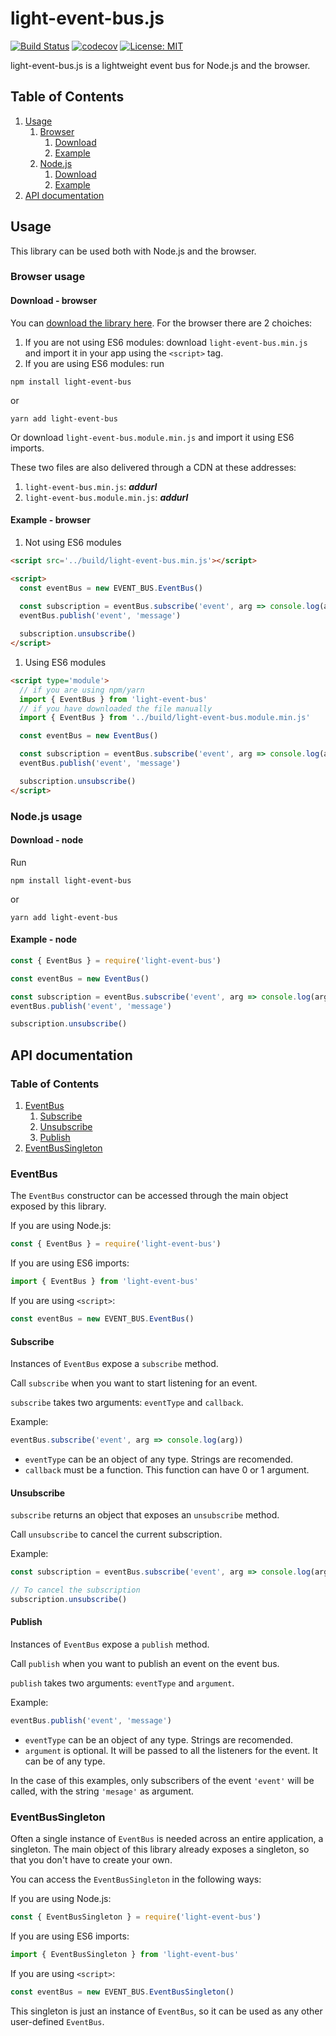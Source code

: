 # light-event-bus.js

[![Build Status](https://travis-ci.com/PierfrancescoSoffritti/light-event-bus.svg?branch=master)](https://travis-ci.com/PierfrancescoSoffritti/light-event-bus) [![codecov](https://codecov.io/gh/PierfrancescoSoffritti/light-event-bus/branch/master/graph/badge.svg)](https://codecov.io/gh/PierfrancescoSoffritti/light-event-bus) [![License: MIT](https://img.shields.io/badge/License-MIT-blue.svg)](https://opensource.org/licenses/MIT)

light-event-bus.js is a lightweight event bus for Node.js and the browser.

## Table of Contents
1. [Usage](#Usage)
    1. [Browser](#Browser-usage)
        1. [Download](#Download---browser)
        2. [Example](#Example---browser)
    1. [Node.js](#Nodejs-usage)
        1. [Download](#Download---node)
        2. [Example](#Example---node)
2. [API documentation](#API-documentation)

## Usage
This library can be used both with Node.js and the browser.

### Browser usage

#### Download - browser
You can [download the library here](./build). For the browser there are 2 choiches: 
1. If you are not using ES6 modules: download `light-event-bus.min.js` and import it in your app using the `<script>` tag.
2. If you are using ES6 modules: run 
```
npm install light-event-bus 
```
or
```
yarn add light-event-bus 
```
Or download `light-event-bus.module.min.js` and import it using ES6 imports.

These two files are also delivered through a CDN at these addresses:
1. `light-event-bus.min.js`: ___addurl___
2. `light-event-bus.module.min.js`: ___addurl___

#### Example - browser
1. Not using ES6 modules
```html
<script src='../build/light-event-bus.min.js'></script>

<script>
  const eventBus = new EVENT_BUS.EventBus()
            
  const subscription = eventBus.subscribe('event', arg => console.log(arg))
  eventBus.publish('event', 'message')

  subscription.unsubscribe()
</script>
```

1. Using ES6 modules
```html
<script type='module'>
  // if you are using npm/yarn
  import { EventBus } from 'light-event-bus'
  // if you have downloaded the file manually
  import { EventBus } from '../build/light-event-bus.module.min.js'

  const eventBus = new EventBus()

  const subscription = eventBus.subscribe('event', arg => console.log(arg))
  eventBus.publish('event', 'message')

  subscription.unsubscribe()
</script>
```

### Node.js usage

#### Download - node
Run
```
npm install light-event-bus 
```
or
```
yarn add light-event-bus 
```
#### Example - node
```javascript
const { EventBus } = require('light-event-bus')

const eventBus = new EventBus()

const subscription = eventBus.subscribe('event', arg => console.log(arg))
eventBus.publish('event', 'message')

subscription.unsubscribe()
```

## API documentation

### Table of Contents
1. [EventBus](#EventBus)
    1. [Subscribe](#Subscribe)
    1. [Unsubscribe](#Unsubscribe)
    1. [Publish](#Publish)
2. [EventBusSingleton](#EventBusSingleton)

### EventBus
The `EventBus` constructor can be accessed through the main object exposed by this library.

If you are using Node.js:
```javascript
const { EventBus } = require('light-event-bus')
```

If you are using ES6 imports:
```javascript
import { EventBus } from 'light-event-bus'
```

If you are using `<script>`:
```javascript
const eventBus = new EVENT_BUS.EventBus()
```

#### Subscribe
Instances of `EventBus` expose a `subscribe` method.

Call `subscribe` when you want to start listening for an event.

`subscribe` takes two arguments: `eventType` and `callback`.

Example:
```javascript
eventBus.subscribe('event', arg => console.log(arg))
```
- `eventType` can be an object of any type. Strings are recomended.
- `callback` must be a function. This function can have 0 or 1 argument.

#### Unsubscribe
`subscribe` returns an object that exposes an `unsubscribe` method.

Call `unsubscribe` to cancel the current subscription.

Example:
```javascript
const subscription = eventBus.subscribe('event', arg => console.log(arg))

// To cancel the subscription
subscription.unsubscribe()
```

#### Publish
Instances of `EventBus` expose a `publish` method.

Call `publish` when you want to publish an event on the event bus.

`publish` takes two arguments: `eventType` and `argument`.

Example:
```javascript
eventBus.publish('event', 'message')
```
- `eventType` can be an object of any type. Strings are recomended.
- `argument` is optional. It will be passed to all the listeners for the event. It can be of any type.

In the case of this examples, only subscribers of the event `'event'` will be called, with the string `'mesage'` as argument.

### EventBusSingleton
Often a single instance of `EventBus` is needed across an entire application, a singleton. The main object of this library already exposes a singleton, so that you don't have to create your own.

You can access the `EventBusSingleton` in the following ways: 

If you are using Node.js:
```javascript
const { EventBusSingleton } = require('light-event-bus')
```

If you are using ES6 imports:
```javascript
import { EventBusSingleton } from 'light-event-bus'
```

If you are using `<script>`:
```javascript
const eventBus = new EVENT_BUS.EventBusSingleton()
```

This singleton is just an instance of `EventBus`, so it can be used as any other user-defined `EventBus`.